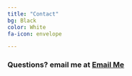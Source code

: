 ```yaml
---
title: "Contact"
bg: Black
color: White
fa-icon: envelope

---
```

<!--icon: img/sandcadjust2.png-->

<!-- ### [Follow me on Facebook](https://www.facebook.com/escapevelocitycoding)<br> -->
<!-- ### [Follow me on Instagram](https://www.instagram.com/escapevelocitycoding)<br> -->
<!-- <h1> (801) 623-2806
<h2> Call or Txt
<h3> <center><a href="tel:8016232806"><img src="img/phone icon.png" width="10%" height="10%"></a><br><br> -->

### Questions? email me at <a href="mailto:adam.lee@evcoding.com" target="_blank">Email Me</a><br>